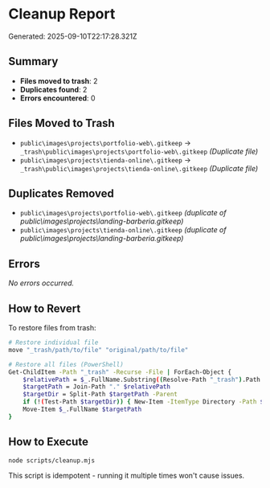# Cleanup Report
  
Generated: 2025-09-10T22:17:28.321Z

## Summary

- **Files moved to trash**: 2
- **Duplicates found**: 2
- **Errors encountered**: 0

## Files Moved to Trash

- `public\images\projects\portfolio-web\.gitkeep` → `_trash\public\images\projects\portfolio-web\.gitkeep` _(Duplicate file)_
- `public\images\projects\tienda-online\.gitkeep` → `_trash\public\images\projects\tienda-online\.gitkeep` _(Duplicate file)_

## Duplicates Removed

- `public\images\projects\portfolio-web\.gitkeep` _(duplicate of public\images\projects\landing-barberia\.gitkeep)_
- `public\images\projects\tienda-online\.gitkeep` _(duplicate of public\images\projects\landing-barberia\.gitkeep)_

## Errors

_No errors occurred._

## How to Revert

To restore files from trash:

```bash
# Restore individual file
move "_trash/path/to/file" "original/path/to/file"

# Restore all files (PowerShell)
Get-ChildItem -Path "_trash" -Recurse -File | ForEach-Object {
    $relativePath = $_.FullName.Substring((Resolve-Path "_trash").Path.Length + 1)
    $targetPath = Join-Path "." $relativePath
    $targetDir = Split-Path $targetPath -Parent
    if (!(Test-Path $targetDir)) { New-Item -ItemType Directory -Path $targetDir -Force }
    Move-Item $_.FullName $targetPath
}
```

## How to Execute

```bash
node scripts/cleanup.mjs
```

This script is idempotent - running it multiple times won't cause issues.

